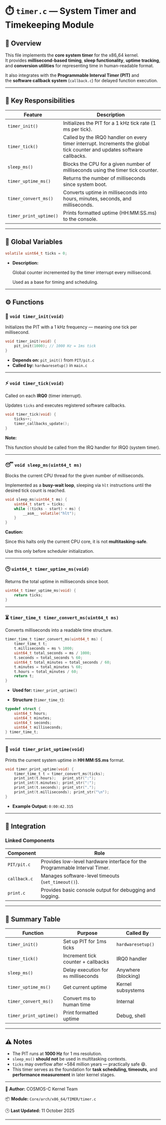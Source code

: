 # ⏱️ `timer.c` — System Timer and Timekeeping Module

## 📄 Overview
This file implements the **core system timer** for the x86_64 kernel.  
It provides **millisecond-based timing**, **sleep functionality**, **uptime tracking**,  
and **conversion utilities** for representing time in human-readable format.

It also integrates with the **Programmable Interval Timer (PIT)** and  
the **software callback system** (`callback.c`) for delayed function execution.

---

## 🧩 Key Responsibilities

| Feature | Description |
|----------|--------------|
| `timer_init()` | Initializes the PIT for a 1 kHz tick rate (1 ms per tick). |
| `timer_tick()` | Called by the IRQ0 handler on every timer interrupt. Increments the global tick counter and updates software callbacks. |
| `sleep_ms()` | Blocks the CPU for a given number of milliseconds using the timer tick counter. |
| `timer_uptime_ms()` | Returns the number of milliseconds since system boot. |
| `timer_convert_ms()` | Converts uptime in milliseconds into hours, minutes, seconds, and milliseconds. |
| `timer_print_uptime()` | Prints formatted uptime (HH:MM:SS.ms) to the console. |

---

## 🧠 Global Variables

```c
volatile uint64_t ticks = 0;
```
- **Description:**

    Global counter incremented by the timer interrupt every millisecond.

    Used as a base for timing and scheduling.
---
## ⚙️ Functions
### 🧩 `void timer_init(void)`
Initializes the PIT with a 1 kHz frequency — meaning one tick per millisecond.
```c
void timer_init(void) {
    pit_init(1000); // 1000 Hz = 1ms tick
}
```
- **Depends on:** `pit_init()` from `PIT/pit.c`
- **Called by:** `hardwaresetup()` in `main.c`
---
### ⚡ `void timer_tick(void)`
Called on each **IRQ0** (timer interrupt).

Updates `ticks` and executes registered software callbacks.
```c
void timer_tick(void) {
    ticks++;
    timer_callbacks_update();
}
```
**Note:**

This function should be called from the IRQ handler for IRQ0 (system timer).

---
### 😴 `void sleep_ms(uint64_t ms)`
Blocks the current CPU thread for the given number of milliseconds.

Implemented as a **busy-wait loop**, sleeping via `hlt` instructions until the desired tick count is reached.
```c
void sleep_ms(uint64_t ms) {
    uint64_t start = ticks;
    while ((ticks - start) < ms) {
        __asm__ volatile("hlt");
    }
}
```
**Caution:**

Since this halts only the current CPU core, it is not **multitasking-safe**.

Use this only before scheduler initialization.

---
### 🕒 `uint64_t timer_uptime_ms(void)`

Returns the total uptime in milliseconds since boot.
```c
uint64_t timer_uptime_ms(void) {
    return ticks;
}
```
---
### ⏳ `timer_time_t timer_convert_ms(uint64_t ms)`

Converts milliseconds into a readable time structure.
```c
timer_time_t timer_convert_ms(uint64_t ms) {
    timer_time_t t;
    t.milliseconds = ms % 1000;
    uint64_t total_seconds = ms / 1000;
    t.seconds = total_seconds % 60;
    uint64_t total_minutes = total_seconds / 60;
    t.minutes = total_minutes % 60;
    t.hours = total_minutes / 60;
    return t;
}
```
- **Used for:** `timer_print_uptime()`

- **Structure** (`timer_time_t`):
```c
typedef struct {
    uint64_t hours;
    uint64_t minutes;
    uint64_t seconds;
    uint64_t milliseconds;
} timer_time_t;
```
---
### 🧾 `void timer_print_uptime(void)`

Prints the current system uptime in **HH:MM:SS.ms** format.
```c
void timer_print_uptime(void) {
    timer_time_t t = timer_convert_ms(ticks);
    print_int(t.hours);   print_str(":");
    print_int(t.minutes); print_str(":");
    print_int(t.seconds); print_str(".");
    print_int(t.milliseconds); print_str("\n");
}
```
- **Example Output:**
`0:00:42.315`

---
## 🔁 Integration
### Linked Components
| Component    | Role                                                                       |
| ------------ | -------------------------------------------------------------------------- |
| `PIT/pit.c`  | Provides low-level hardware interface for the Programmable Interval Timer. |
| `callback.c` | Manages software-level timeouts (`set_timeout()`).                         |
| `print.c`    | Provides basic console output for debugging and logging.                   |
---
## 🧩 Summary Table
| Function               | Purpose                               | Called By           |
| ---------------------- | ------------------------------------- | ------------------- |
| `timer_init()`         | Set up PIT for 1ms ticks              | `hardwaresetup()`   |
| `timer_tick()`         | Increment tick counter + callbacks    | IRQ0 handler        |
| `sleep_ms()`           | Delay execution for `ms` milliseconds | Anywhere (blocking) |
| `timer_uptime_ms()`    | Get current uptime                    | Kernel subsystems   |
| `timer_convert_ms()`   | Convert ms to human time              | Internal            |
| `timer_print_uptime()` | Print formatted uptime                | Debug, shell        |
---
## ⚠️ Notes

- The PIT runs at **1000 Hz** for 1 ms resolution.
- `sleep_ms()` **should not** be used in multitasking contexts.
- `ticks` may overflow after ~584 million years — practically safe 😄.
- This timer serves as the foundation for **task scheduling, timeouts,** and **performance measurement** in later kernel stages.
---
🧠 **Author:** COSMOS-C Kernel Team

📦 **Module:** `Core/arch/x86_64/TIMER/timer.c`

🕒 **Last Updated:** 11 October 2025

---